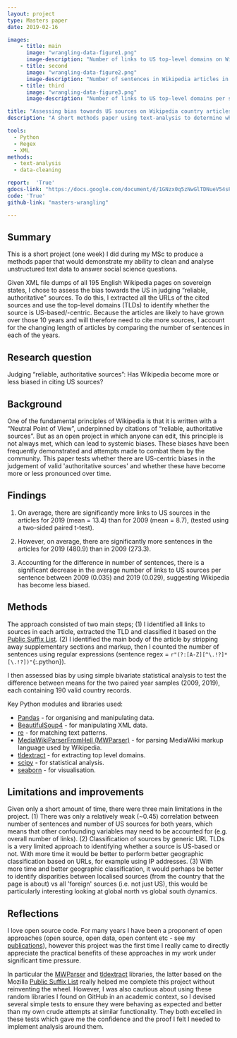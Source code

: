 ```yaml
---
layout: project
type: Masters paper
date: 2019-02-16

images:
    - title: main
      image: "wrangling-data-figure1.png"
      image-description: "Number of links to US top-level domains on Wikipedia articles in 2009 and 2019."
    - title: second
      image: "wrangling-data-figure2.png"
      image-description: "Number of sentences in Wikipedia articles in 2009 and 2019."
    - title: third
      image: "wrangling-data-figure3.png"
      image-description: "Number of links to US top-level domains per sentence on Wikipedia articles in 2009 and 2019."

title: "Assessing bias towards US sources on Wikipedia country articles"
description: "A short methods paper using text-analysis to determine whether Wikipedia articles have become more or less bias towards US 'authoritative' sources over 10 years."

tools:
  - Python
  - Regex
  - XML
methods:
  - text-analysis
  - data-cleaning

report:  'True'
gdocs-link: "https://docs.google.com/document/d/1GNzx0q5zNwGlTDNueV54sPtBS4ci9-2jtzLNCL1a_9k/"
code: 'True'
github-link: "masters-wrangling"

---
```

## Summary
This is a short project (one week) I did during my MSc to produce a methods paper that would demonstrate my ability to clean and analyse unstructured text data to answer social science questions.  

Given XML file dumps of all 195 English Wikipedia pages on sovereign states, I chose to assess the bias towards the US in judging “reliable, authoritative" sources. To do this, I extracted all the URLs of the cited sources and use the top-level domains (TLDs) to identify whether the source is US-based/-centric. Because the articles are likely to have grown over those 10 years and will therefore need to cite more sources, I account for the changing length of articles by comparing the number of sentences in each of the years.

## Research question
Judging “reliable, authoritative sources”: Has Wikipedia become more or less biased in citing US sources?

## Background
One of the fundamental principles of Wikipedia is that it is written with a “Neutral Point of View”, underpinned by citations of “reliable, authoritative sources”. But as an open project in which anyone can edit, this principle is not always met, which can lead to systemic biases. These biases have been frequently demonstrated and attempts made to combat them by the community. This paper tests whether there are US-centric biases in the judgement of valid 'authoritative sources' and whether these have become more or less pronounced over time.

## Findings
1) On average, there are significantly more links to US sources in the articles for 2019 (mean = 13.4) than for 2009 (mean = 8.7), (tested using a two-sided paired t-test).

2) However, on average, there are significantly more sentences in the articles for 2019 (480.9) than in 2009 (273.3).

3) Accounting for the difference in number of sentences, there is a significant decrease in the average number of links to US sources per sentence between 2009 (0.035) and 2019 (0.029), suggesting Wikipedia has become less biased.

## Methods
The approach consisted of two main steps; (1) I identified all links to sources in each article, extracted the TLD and classified it based on the [Public Suffix List](https://www.publicsuffix.org/). (2) I identified the main body of the article by stripping away supplementary sections and markup, then I counted the number of sentences using regular expressions (sentence regex = `r"(?:[A-Z][^\.!?]*[\.!?])"`{:.python}).   

I then assessed bias by using simple bivariate statistical analysis to test the difference between means for the two paired year samples (2009, 2019), each containing 190 valid country records.

Key Python modules and libraries used:
- [Pandas](https://pandas.pydata.org/index.html) - for organising and manipulating data.
- [BeautifulSoup4](https://pypi.org/project/beautifulsoup4/ ) - for manipulating XML data.
- [re](https://docs.python.org/2/library/re.html) - for matching text patterns.
- [MediaWikiParserFromHell (MWParser)](https://github.com/earwig/mwparserfromhell) - for parsing MediaWiki markup language used by Wikipedia.
- [tldextract](https://github.com/john-kurkowski/tldextract) - for extracting top level domains.
- [scipy](https://scipy.org/scipylib/index.html) - for statistical analysis.
- [seaborn](https://seaborn.pydata.org/) - for visualisation.

## Limitations and improvements
Given only a short amount of time, there were three main limitations in the project. (1) There was only a relatively weak (~0.45) correlation between number of sentences and number of US sources for both years, which means that other confounding variables may need to be accounted for (e.g. overall number of links). (2) Classification of sources by generic URL TLDs is a very limited approach to identifying whether a source is US-based or not. With more time it would be better to perform better geographic classification based on URLs, for example using IP addresses. (3) With more time and better geographic classification, it would perhaps be better to identify disparities between localised sources (from the country that the page is about) vs all 'foreign' sources (i.e. not just US), this would be particularly interesting looking at global north vs global south dynamics.

## Reflections
I love open source code. For many years I have been a proponent of open approaches (open source, open data, open content etc - see my [publications]({{site.url}}/publications)), however this project was the first time I really came to directly appreciate the practical benefits of these approaches in my work under significant time pressure.

In particular the [MWParser](https://github.com/earwig/mwparserfromhell) and [tldextract](https://github.com/john-kurkowski/tldextract) libraries, the latter based on the Mozilla [Public Suffix List](https://www.publicsuffix.org/) really helped me complete this project without reinventing the wheel. However, I was also cautious about using these random libraries I found on GitHub in an academic context, so I devised several simple tests to ensure they were behaving as expected and better than my own crude attempts at similar functionality. They both excelled in these tests which gave me the confidence and the proof I felt I needed to implement analysis around them.   
